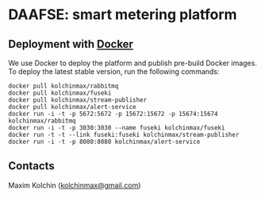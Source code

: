 **DAAFSE**: smart metering platform
===

Deployment with [Docker](http://docker.com/)
---

We use Docker to deploy the platform and publish pre-build Docker images. To deploy the latest stable version, run the following commands:

```
docker pull kolchinmax/rabbitmq
docker pull kolchinmax/fuseki
docker pull kolchinmax/stream-publisher
docker pull kolchinmax/alert-service
docker run -i -t -p 5672:5672 -p 15672:15672 -p 15674:15674 kolchinmax/rabbitmq
docker run -i -t -p 3030:3030 --name fuseki kolchinmax/fuseki
docker run -t -t --link fuseki:fuseki kolchinmax/stream-publisher
docker run -i -t -p 8080:8080 kolchinmax/alert-service
```

Contacts
---
Maxim Kolchin (kolchinmax@gmail.com)

